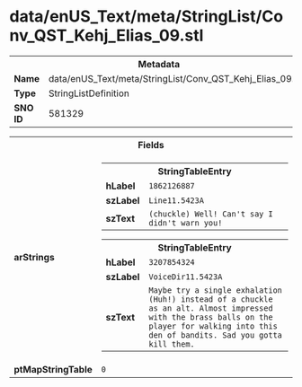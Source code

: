 <h1>data/enUS_Text/meta/StringList/Conv_QST_Kehj_Elias_09.stl</h1><table><tr><th colspan="100%">Metadata</th></tr><tr><td><b>Name</b></td><td>data/enUS_Text/meta/StringList/Conv_QST_Kehj_Elias_09.stl</td></tr><tr><td><b>Type</b></td><td>StringListDefinition</td></tr><tr><td><b>SNO ID</b></td><td>581329</td></tr></table>

<table><tr><th colspan="100%">Fields</th></tr><tr><td><b>arStrings</b></td><td><table><tr><th colspan="100%">StringTableEntry</th></tr><tr><td><b>hLabel</b></td><td><code>1862126887</code></td></tr><tr><td><b>szLabel</b></td><td><code>Line11.5423A</code></td></tr><tr><td><b>szText</b></td><td><code>(chuckle) Well! Can't say I didn't warn you!</code></td></tr></table>


<table><tr><th colspan="100%">StringTableEntry</th></tr><tr><td><b>hLabel</b></td><td><code>3207854324</code></td></tr><tr><td><b>szLabel</b></td><td><code>VoiceDir11.5423A</code></td></tr><tr><td><b>szText</b></td><td><code>Maybe try a single exhalation (Huh!) instead of a chuckle as an alt. Almost impressed with the brass balls on the player for walking into this den of bandits. Sad you gotta kill them.</code></td></tr></table>


</td></tr><tr><td><b>ptMapStringTable</b></td><td><code>0</code></td></tr></table>

